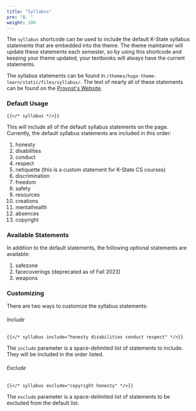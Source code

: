 ```yaml
---
title: "Syllabus"
pre: "8. "
weight: 100
---
```


The `syllabus` shortcode can be used to include the default K-State syllabus statements that are embedded into the theme. The theme maintainer will update these statements each semester, so by using this shortcode and keeping your theme updated, your textbooks will always have the current statements.

The syllabus statements can be found in `/themes/hugo-theme-learn/static/files/syllabus/`. The text of nearly all of these statements can be found on the [Provost's Website](https://www.k-state.edu/provost/resources/teaching/course.html).

### Default Usage

```
{{</* syllabus */>}}
```

This will include all of the default syllabus statements on the page. Currently, the default syllabus statements are included in this order:

1. honesty
1. disabilities
1. conduct
1. respect
1. netiquette (this is a custom statement for K-State CS courses)
1. discrimination
1. freedom
1. safety
1. resources
1. creations
1. mentalhealth
1. absences
1. copyright

### Available Statements

In addition to the default statements, the following optional statements are available:

1. safezone
1. facecoverings (deprecated as of Fall 2023)
1. weapons

### Customizing

There are two ways to customize the syllabus statements:

###### Include

```
{{</* syllabus include="honesty disabilities conduct respect" */>}}
```

The `include` parameter is a space-delimited list of statements to include. They will be included in the order listed.

###### Exclude

```
{{</* syllabus exclude="copyright honesty" */>}}
```

The `exclude` parameter is a space-delimited list of statements to be excluded from the default list.